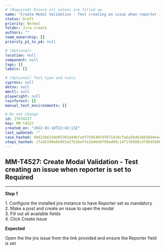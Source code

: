 ```yaml
---
# (Required) Ensure all values are filled up
name: "Create Modal Validation - Test creating an issue when reporter is set to Required"
status: Draft
priority: Normal
folder: Jira create
authors: ""
team_ownership: []
priority_p1_to_p4: null

# (Optional)
location: null
component: null
tags: []
labels: []

# (Optional) Test type and tools
cypress: null
detox: null
mmctl: null
playwright: null
rainforest: []
manual_test_environments: []

# Do not change
id: 17674327
key: MM-T4527
created_on: "2022-01-18T22:43:13Z"
last_updated: ""
case_hashed: 9b622b6320d95301d44bfadf75954074f67143dcfa6a3bdb34656d4eea96a20723a51d8aba6e871b995f4ea371d40756
steps_hashed: 1fa26199e86993a27b16effe1b06d4f99ad89c1471f6998cd796d5d0bbf22fce8b2fcfaebf90989c15859b3af40f8eb6
---
```


<!-- (Auto-generated) Based on frontmatter's "key" and "name" -->

## MM-T4527: Create Modal Validation - Test creating an issue when reporter is set to Required

---

**Step 1**

1\. Configure the installed jira instance to have Reporter set as mandatory\
2\. Make a post and create an issue to open the modal\
3\. Fill out all available fields\
4\. Click Create Issue

**Expected**

Open the the jira issue from the link provided and ensure the Reporter field is set
